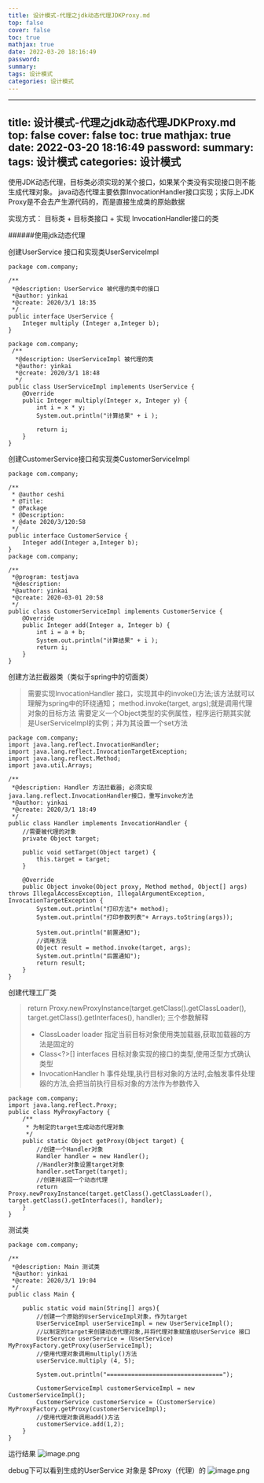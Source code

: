 ```yaml
---
title: 设计模式-代理之jdk动态代理JDKProxy.md
top: false
cover: false
toc: true
mathjax: true
date: 2022-03-20 18:16:49
password:
summary:
tags: 设计模式
categories: 设计模式
---
```

---
title: 设计模式-代理之jdk动态代理JDKProxy.md
top: false
cover: false
toc: true
mathjax: true
date: 2022-03-20 18:16:49
password:
summary:
tags: 设计模式
categories: 设计模式
---
使用JDK动态代理，目标类必须实现的某个接口，如果某个类没有实现接口则不能生成代理对象。 java动态代理主要依靠InvocationHandler接口实现；实际上JDK Proxy是不会去产生源代码的，而是直接生成类的原始数据

实现方式： 目标类 + 目标类接口 + 实现 InvocationHandler接口的类 


######使用jdk动态代理

创建UserService 接口和实现类UserServiceImpl
~~~
package com.company;

/**
 *@description: UserService 被代理的类中的接口
 *@author: yinkai
 *@create: 2020/3/1 18:35
 */
public interface UserService {
    Integer multiply (Integer a,Integer b);
}

package com.company;
 /**
  *@description: UserServiceImpl 被代理的类
  *@author: yinkai
  *@create: 2020/3/1 18:48
  */
public class UserServiceImpl implements UserService {
    @Override
    public Integer multiply(Integer x, Integer y) {
        int i = x * y;
        System.out.println("计算结果" + i );

        return i;
    }
}
~~~
创建CustomerService接口和实现类CustomerServiceImpl

~~~
package com.company;

/**
 * @author ceshi
 * @Title:
 * @Package
 * @Description:
 * @date 2020/3/120:58
 */
public interface CustomerService {
    Integer add(Integer a,Integer b);
}
package com.company;

/**
 *@program: testjava
 *@description:
 *@author: yinkai
 *@create: 2020-03-01 20:58
 */
public class CustomerServiceImpl implements CustomerService {
    @Override
    public Integer add(Integer a, Integer b) {
        int i = a + b;
        System.out.println("计算结果" + i );
        return i;
    }
}
~~~

创建方法拦截器类（类似于spring中的切面类）
> 需要实现InvocationHandler 接口，实现其中的invoke()方法;该方法就可以理解为spring中的环绕通知； method.invoke(target, args);就是调用代理对象的目标方法
> 需要定义一个Object类型的实例属性，程序运行期其实就是UserServiceImpl的实例；并为其设置一个set方法
~~~
package com.company;
import java.lang.reflect.InvocationHandler;
import java.lang.reflect.InvocationTargetException;
import java.lang.reflect.Method;
import java.util.Arrays;

/**
 *@description: Handler 方法拦截器; 必须实现java.lang.reflect.InvocationHandler接口，重写invoke方法
 *@author: yinkai
 *@create: 2020/3/1 18:49
 */
public class Handler implements InvocationHandler {
    //需要被代理的对象
    private Object target;

    public void setTarget(Object target) {
        this.target = target;
    }

    @Override
    public Object invoke(Object proxy, Method method, Object[] args) throws IllegalAccessException, IllegalArgumentException, InvocationTargetException {
        System.out.println("打印方法"+ method);
        System.out.println("打印参数列表"+ Arrays.toString(args));

        System.out.println("前置通知");
        //调用方法
        Object result = method.invoke(target, args);
        System.out.println("后置通知");
        return result;
    }
}
~~~

创建代理工厂类
>   return Proxy.newProxyInstance(target.getClass().getClassLoader(), target.getClass().getInterfaces(), handler);
> 三个参数解释
>- ClassLoader loader 指定当前目标对象使用类加载器,获取加载器的方法是固定的 
>- Class<?>[] interfaces 目标对象实现的接口的类型,使用泛型方式确认类型 
>- InvocationHandler h 事件处理,执行目标对象的方法时,会触发事件处理器的方法,会把当前执行目标对象的方法作为参数传入

~~~
package com.company;
import java.lang.reflect.Proxy;
public class MyProxyFactory {
    /**
     * 为制定的target生成动态代理对象
     */
    public static Object getProxy(Object target) {
        //创建一个Handler对象
        Handler handler = new Handler();
        //Handler对象设置target对象
        handler.setTarget(target);
        //创建并返回一个动态代理
        return Proxy.newProxyInstance(target.getClass().getClassLoader(), target.getClass().getInterfaces(), handler);
    }
}

~~~

测试类
~~~
package com.company;

/**
 *@description: Main 测试类
 *@author: yinkai
 *@create: 2020/3/1 19:04
 */
public class Main {

    public static void main(String[] args){
        //创建一个原始的UserServiceImpl对象，作为target
        UserServiceImpl userServiceImpl = new UserServiceImpl();
        //以制定的target来创建动态代理对象,并将代理对象赋值给UserService 接口
        UserService userService = (UserService) MyProxyFactory.getProxy(userServiceImpl);
        //使用代理对象调用multiply()方法
        userService.multiply (4, 5);

        System.out.println("=================================");

        CustomerServiceImpl customerServiceImpl = new CustomerServiceImpl();
        CustomerService customerService = (CustomerService) MyProxyFactory.getProxy(customerServiceImpl);
        //使用代理对象调用add()方法
        customerService.add(1,2);
    }
}
~~~
运行结果
![image.png](https://upload-images.jianshu.io/upload_images/13965490-b75b2c04b972a81c.png?imageMogr2/auto-orient/strip%7CimageView2/2/w/1240)

debug下可以看到生成的UserService 对象是 $Proxy（代理）的
![image.png](https://upload-images.jianshu.io/upload_images/13965490-08dc4a9679e7706b.png?imageMogr2/auto-orient/strip%7CimageView2/2/w/1240)



